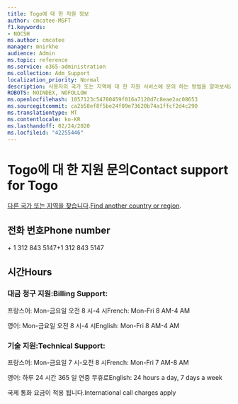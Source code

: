 ```yaml
---
title: Togo에 대 한 지원 정보
author: cmcatee-MSFT
f1.keywords:
- NOCSH
ms.author: cmcatee
manager: mnirkhe
audience: Admin
ms.topic: reference
ms.service: o365-administration
ms.collection: Adm_Support
localization_priority: Normal
description: 사용자의 국가 또는 지역에 대 한 지원 서비스에 문의 하는 방법을 알아보세요.
ROBOTS: NOINDEX, NOFOLLOW
ms.openlocfilehash: 1057123c54780459f016a7120d7c8eae2ac08653
ms.sourcegitcommit: ca2b58ef8f5be24f09e73620b74a1ffcf2d4c290
ms.translationtype: MT
ms.contentlocale: ko-KR
ms.lasthandoff: 02/24/2020
ms.locfileid: "42255446"
---
```

# <a name="contact-support-for-togo"></a><span data-ttu-id="34010-103">Togo에 대 한 지원 문의</span><span class="sxs-lookup"><span data-stu-id="34010-103">Contact support for Togo</span></span>

<span data-ttu-id="34010-104">[다른 국가 또는 지역을 찾습니다](../contact-support-for-business-products.md).</span><span class="sxs-lookup"><span data-stu-id="34010-104">[Find another country or region](../contact-support-for-business-products.md).</span></span>

## <a name="phone-number"></a><span data-ttu-id="34010-105">전화 번호</span><span class="sxs-lookup"><span data-stu-id="34010-105">Phone number</span></span>
<span data-ttu-id="34010-106">+ 1 312 843 5147</span><span class="sxs-lookup"><span data-stu-id="34010-106">+1 312 843 5147</span></span>

## <a name="hours"></a><span data-ttu-id="34010-107">시간</span><span class="sxs-lookup"><span data-stu-id="34010-107">Hours</span></span>
### <a name="billing-support"></a><span data-ttu-id="34010-108">대금 청구 지원:</span><span class="sxs-lookup"><span data-stu-id="34010-108">Billing Support:</span></span>

<span data-ttu-id="34010-109">프랑스어: Mon-금요일 오전 8 시-4 시</span><span class="sxs-lookup"><span data-stu-id="34010-109">French: Mon-Fri 8 AM-4 AM</span></span>

<span data-ttu-id="34010-110">영어: Mon-금요일 오전 8 시-4 시</span><span class="sxs-lookup"><span data-stu-id="34010-110">English: Mon-Fri 8 AM-4 AM</span></span>

### <a name="technical-support"></a><span data-ttu-id="34010-111">기술 지원:</span><span class="sxs-lookup"><span data-stu-id="34010-111">Technical Support:</span></span>

<span data-ttu-id="34010-112">프랑스어: Mon-금요일 7 시-오전 8 시</span><span class="sxs-lookup"><span data-stu-id="34010-112">French: Mon-Fri 7 AM-8 AM</span></span>

<span data-ttu-id="34010-113">영어: 하루 24 시간 365 일 연중 무휴로</span><span class="sxs-lookup"><span data-stu-id="34010-113">English: 24 hours a day, 7 days a week</span></span>

<span data-ttu-id="34010-114">국제 통화 요금이 적용 됩니다.</span><span class="sxs-lookup"><span data-stu-id="34010-114">International call charges apply</span></span>